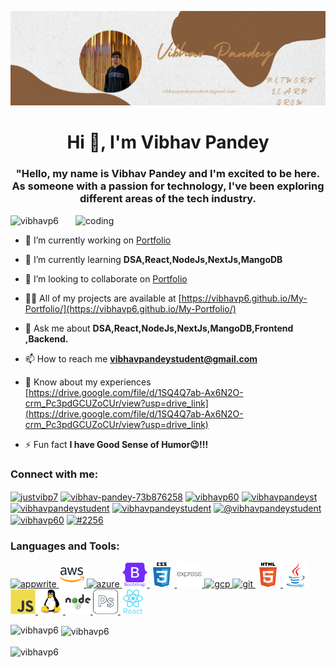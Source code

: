 ![logo](https://github.com/vibhavp6/vibhavp6/blob/main/Vibhav.png)

<h1 align="center">Hi 👋, I'm Vibhav Pandey</h1>
<h3 align="center">"Hello, my name is Vibhav Pandey and I'm excited to be here. As someone with a passion for technology, I've been exploring different areas of the tech industry.</h3>

<img align = "right" alt ="coding" width  = "400" src = "https://user-images.githubusercontent.com/74038190/212750147-854a394f-fee9-4080-9770-78a4b7ece53f.gif">

<p align="left"> <img src="https://komarev.com/ghpvc/?username=vibhavp6&label=Profile%20views&color=0e75b6&style=flat" alt="vibhavp6" /> </p>

- 🔭 I’m currently working on [Portfolio](https://vibhavp6.github.io/My-Portfolio/)

- 🌱 I’m currently learning **DSA,React,NodeJs,NextJs,MangoDB**

- 👯 I’m looking to collaborate on [Portfolio](https://vibhavp6.github.io/My-Portfolio/)

- 👨‍💻 All of my projects are available at [https://vibhavp6.github.io/My-Portfolio/](https://vibhavp6.github.io/My-Portfolio/)

- 💬 Ask me about **DSA,React,NodeJs,NextJs,MangoDB,Frontend ,Backend.**

- 📫 How to reach me **vibhavpandeystudent@gmail.com**

- 📄 Know about my experiences [https://drive.google.com/file/d/1SQ4Q7ab-Ax6N2O-crm_Pc3pdGCUZoCUr/view?usp=drive_link](https://drive.google.com/file/d/1SQ4Q7ab-Ax6N2O-crm_Pc3pdGCUZoCUr/view?usp=drive_link)

- ⚡ Fun fact **I have Good Sense of Humor😉!!!**

<h3 align="left">Connect with me:</h3>
<p align="left">
<a href="https://twitter.com/justvibp7" target="blank"><img align="center" src="https://raw.githubusercontent.com/rahuldkjain/github-profile-readme-generator/master/src/images/icons/Social/twitter.svg" alt="justvibp7" height="30" width="40" /></a>
<a href="https://linkedin.com/in/vibhav-pandey-73b876258" target="blank"><img align="center" src="https://raw.githubusercontent.com/rahuldkjain/github-profile-readme-generator/master/src/images/icons/Social/linked-in-alt.svg" alt="vibhav-pandey-73b876258" height="30" width="40" /></a>
<a href="https://instagram.com/vibhavp60" target="blank"><img align="center" src="https://raw.githubusercontent.com/rahuldkjain/github-profile-readme-generator/master/src/images/icons/Social/instagram.svg" alt="vibhavp60" height="30" width="40" /></a>
<a href="https://www.codechef.com/users/vibhavpandeyst" target="blank"><img align="center" src="https://cdn.jsdelivr.net/npm/simple-icons@3.1.0/icons/codechef.svg" alt="vibhavpandeyst" height="30" width="40" /></a>
<a href="https://codeforces.com/profile/vibhavpandeystudent" target="blank"><img align="center" src="https://raw.githubusercontent.com/rahuldkjain/github-profile-readme-generator/master/src/images/icons/Social/codeforces.svg" alt="vibhavpandeystudent" height="30" width="40" /></a>
<a href="https://www.leetcode.com/vibhavpandeystudent" target="blank"><img align="center" src="https://raw.githubusercontent.com/rahuldkjain/github-profile-readme-generator/master/src/images/icons/Social/leet-code.svg" alt="vibhavpandeystudent" height="30" width="40" /></a>
<a href="https://www.hackerearth.com/@vibhavpandeystudent" target="blank"><img align="center" src="https://raw.githubusercontent.com/rahuldkjain/github-profile-readme-generator/master/src/images/icons/Social/hackerearth.svg" alt="@vibhavpandeystudent" height="30" width="40" /></a>
<a href="https://auth.geeksforgeeks.org/user/vibhavp60" target="blank"><img align="center" src="https://raw.githubusercontent.com/rahuldkjain/github-profile-readme-generator/master/src/images/icons/Social/geeks-for-geeks.svg" alt="vibhavp60" height="30" width="40" /></a>
<a href="https://discord.gg/#2256" target="blank"><img align="center" src="https://raw.githubusercontent.com/rahuldkjain/github-profile-readme-generator/master/src/images/icons/Social/discord.svg" alt="#2256" height="30" width="40" /></a>
</p>

<h3 align="left">Languages and Tools:</h3>
<p align="left"> <a href="https://appwrite.io" target="_blank" rel="noreferrer"> <img src="https://www.vectorlogo.zone/logos/appwriteio/appwriteio-icon.svg" alt="appwrite" width="40" height="40"/> </a> <a href="https://aws.amazon.com" target="_blank" rel="noreferrer"> <img src="https://raw.githubusercontent.com/devicons/devicon/master/icons/amazonwebservices/amazonwebservices-original-wordmark.svg" alt="aws" width="40" height="40"/> </a> <a href="https://azure.microsoft.com/en-in/" target="_blank" rel="noreferrer"> <img src="https://www.vectorlogo.zone/logos/microsoft_azure/microsoft_azure-icon.svg" alt="azure" width="40" height="40"/> </a> <a href="https://getbootstrap.com" target="_blank" rel="noreferrer"> <img src="https://raw.githubusercontent.com/devicons/devicon/master/icons/bootstrap/bootstrap-plain-wordmark.svg" alt="bootstrap" width="40" height="40"/> </a> <a href="https://www.w3schools.com/css/" target="_blank" rel="noreferrer"> <img src="https://raw.githubusercontent.com/devicons/devicon/master/icons/css3/css3-original-wordmark.svg" alt="css3" width="40" height="40"/> </a> <a href="https://expressjs.com" target="_blank" rel="noreferrer"> <img src="https://raw.githubusercontent.com/devicons/devicon/master/icons/express/express-original-wordmark.svg" alt="express" width="40" height="40"/> </a> <a href="https://cloud.google.com" target="_blank" rel="noreferrer"> <img src="https://www.vectorlogo.zone/logos/google_cloud/google_cloud-icon.svg" alt="gcp" width="40" height="40"/> </a> <a href="https://git-scm.com/" target="_blank" rel="noreferrer"> <img src="https://www.vectorlogo.zone/logos/git-scm/git-scm-icon.svg" alt="git" width="40" height="40"/> </a> <a href="https://www.w3.org/html/" target="_blank" rel="noreferrer"> <img src="https://raw.githubusercontent.com/devicons/devicon/master/icons/html5/html5-original-wordmark.svg" alt="html5" width="40" height="40"/> </a> <a href="https://www.java.com" target="_blank" rel="noreferrer"> <img src="https://raw.githubusercontent.com/devicons/devicon/master/icons/java/java-original.svg" alt="java" width="40" height="40"/> </a> <a href="https://developer.mozilla.org/en-US/docs/Web/JavaScript" target="_blank" rel="noreferrer"> <img src="https://raw.githubusercontent.com/devicons/devicon/master/icons/javascript/javascript-original.svg" alt="javascript" width="40" height="40"/> </a> <a href="https://www.linux.org/" target="_blank" rel="noreferrer"> <img src="https://raw.githubusercontent.com/devicons/devicon/master/icons/linux/linux-original.svg" alt="linux" width="40" height="40"/> </a> <a href="https://nodejs.org" target="_blank" rel="noreferrer"> <img src="https://raw.githubusercontent.com/devicons/devicon/master/icons/nodejs/nodejs-original-wordmark.svg" alt="nodejs" width="40" height="40"/> </a> <a href="https://www.photoshop.com/en" target="_blank" rel="noreferrer"> <img src="https://raw.githubusercontent.com/devicons/devicon/master/icons/photoshop/photoshop-line.svg" alt="photoshop" width="40" height="40"/> </a> <a href="https://reactjs.org/" target="_blank" rel="noreferrer"> <img src="https://raw.githubusercontent.com/devicons/devicon/master/icons/react/react-original-wordmark.svg" alt="react" width="40" height="40"/> </a> </p>

<p><img align="left" src="https://github-readme-stats.vercel.app/api/top-langs?username=vibhavp6&show_icons=true&locale=en&layout=compact" alt="vibhavp6" /></p>

<p>&nbsp;<img align="center" src="https://github-readme-stats.vercel.app/api?username=vibhavp6&show_icons=true&locale=en" alt="vibhavp6" /></p>

<p><img align="center" src="https://github-readme-streak-stats.herokuapp.com/?user=vibhavp6&" alt="vibhavp6" /></p>
